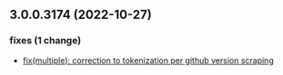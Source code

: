 ## 3.0.0.3174 (2022-10-27)

### fixes (1 change)

- [fix(multiple): correction to tokenization per github version scraping](QuickBox/development/v3-development@fdafbeda3d384057c34f90c556290be49da31bf2)
